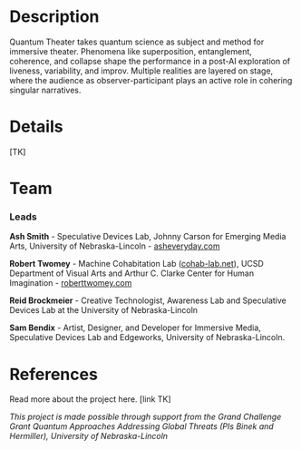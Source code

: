 # Description
Quantum Theater takes quantum science as subject and method for immersive theater. Phenomena like superposition, entanglement, coherence, and collapse shape the performance in a post-AI exploration of liveness, variability, and improv. Multiple realities are layered on stage, where the audience as observer-participant plays an active role in cohering singular narratives. 

# Details
[TK]

# Team
### Leads
**Ash Smith** - Speculative Devices Lab, Johnny Carson for Emerging Media Arts, University of Nebraska-Lincoln - [asheveryday.com](https://asheveryday.com/)<br>

**Robert Twomey** - Machine Cohabitation Lab ([cohab-lab.net](https://cohab-lab.net)), UCSD Department of Visual Arts and Arthur C. Clarke Center for Human Imagination  - [roberttwomey.com](https://roberttwomey.com)<br>

**Reid Brockmeier** - Creative Technologist, Awareness Lab and Speculative Devices Lab at the University of Nebraska-Lincoln<br>

**Sam Bendix** - Artist, Designer, and Developer for Immersive Media, Speculative Devices Lab and Edgeworks, University of Nebraska-Lincoln.<br>

# References
Read more about the project here. [link TK]

_This project is made possible through support from the Grand Challenge Grant Quantum Approaches Addressing Global Threats (PIs Binek and Hermiller), University of Nebraska-Lincoln_
